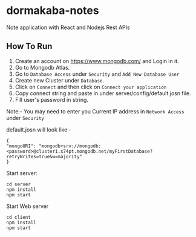 # dormakaba-notes
Note application with React and Nodejs Rest APIs

## How To Run
1. Create an account on https://www.mongodb.com/ and Login in it. 
2. Go to Mongodb Atlas. 
3. Go to `Database Access` under `Security` and `Add New Database User`
4. Create new Cluster under `Database`.
5. Click on `Connect` and then click on `Connect your application`
6. Copy connect string and paste in under server/config/default.josn file.
7. Fill user's password in string.

Note:- You may need to enter you Current IP address in `Network Access` under `Security`

default.josn will look like - 
```
{
"mongoURI": "mongodb+srv://mongodb:<password>@cluster1.x74pt.mongodb.net/myFirstDatabase?retryWrites=true&w=majority"
}
```

Start server:
```
cd server
npm install
npm start
```

Start Web server
```
cd client
npm install
npm start
```
